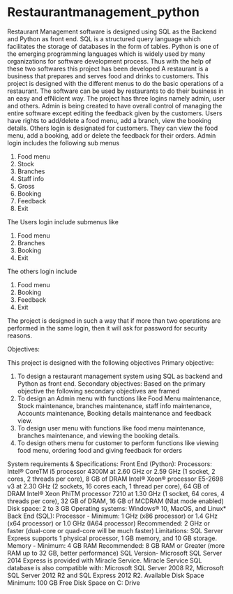 # Restaurantmanagement_python
Restaurant Management software is designed using SQL as the Backend and Python as front end. SQL is a structured query language which facilitates the storage of databases in the form of tables. Python is one of the emerging programming languages which is widely used by many organizations for software development process. Thus with the help of these two softwares this project has been developed
A restaurant is a business that prepares and serves food and drinks to customers. This project is designed with the different menus to do the basic operations of a restaurant. The software can be used by restaurants to do their business in an easy and efNicient way.
The project has three logins namely admin, user and others. Admin is being created to have overall control of managing the entire software except editing the feedback given by the customers. Users have rights to add/delete a food menu, add a branch, view the booking details. Others login is designated for customers. They can view the food menu, add a booking, add or delete the feedback for their orders.
Admin login includes the following sub menus

1. Food menu
2. Stock
3. Branches
4. Staff info
5. Gross
6. Booking
7. Feedback
8. Exit

The Users login include submenus like
1. Food menu
2. Branches
3. Booking
4. Exit

The others login include
1. Food menu
2. Booking
3. Feedback
4. Exit

The project is designed in such a way that if more than two operations are performed in the same login, then it will ask for password for security reasons.

Objectives:

This project is designed with the following objectives
Primary objective:
1. To design a restaurant management system using SQL as backend and Python as front end.
Secondary objectives:
Based on the primary objective the following secondary objectives are framed
1. To design an Admin menu with functions like Food Menu maintenance, Stock maintenance, branches maintenance, staff info maintenance, Accounts maintenance, Booking details maintenance and feedback view.
2. To design user menu with functions like food menu maintenance, branches maintenance, and viewing the booking details.
3. To design others menu for customer to perform functions like viewing food menu, ordering food and giving feedback for orders

System requirements & Specifications:
Front End (Python):
Processors: Intel® CoreTM i5 processor 4300M at 2.60 GHz or 2.59 GHz (1 socket, 2 cores, 2 threads per core), 8 GB of DRAM Intel® Xeon® processor E5-2698 v3 at 2.30 GHz (2 sockets, 16 cores each, 1 thread per core), 64 GB of DRAM Intel® Xeon PhiTM processor 7210 at 1.30 GHz (1 socket, 64 cores, 4 threads per core), 32 GB of DRAM, 16 GB of MCDRAM (Nlat mode enabled)
Disk space: 2 to 3 GB
Operating systems: Windows® 10, MacOS, and Linux*
Back End (SQL):
Processor - Minimum: 1 GHz (x86 processor) or 1.4 GHz (x64 processor) or 1.0 GHz (IA64 processor)
Recommended: 2 GHz or faster (dual-core or quad-core will be much faster)
Limitations: SQL Server Express supports 1 physical processor, 1 GB memory, and 10 GB storage.
Memory - Minimum: 4 GB RAM
Recommended: 8 GB RAM or Greater (more RAM up to 32 GB, better performance) SQL Version- Microsoft SQL Server 2014 Express is provided with Miracle Service. Miracle Service SQL database is also compatible with: Microsoft SQL Server 2008 R2, Microsoft SQL Server 2012 R2 and SQL Express 2012 R2.
Available Disk Space Minimum: 100 GB Free Disk Space on C: Drive
